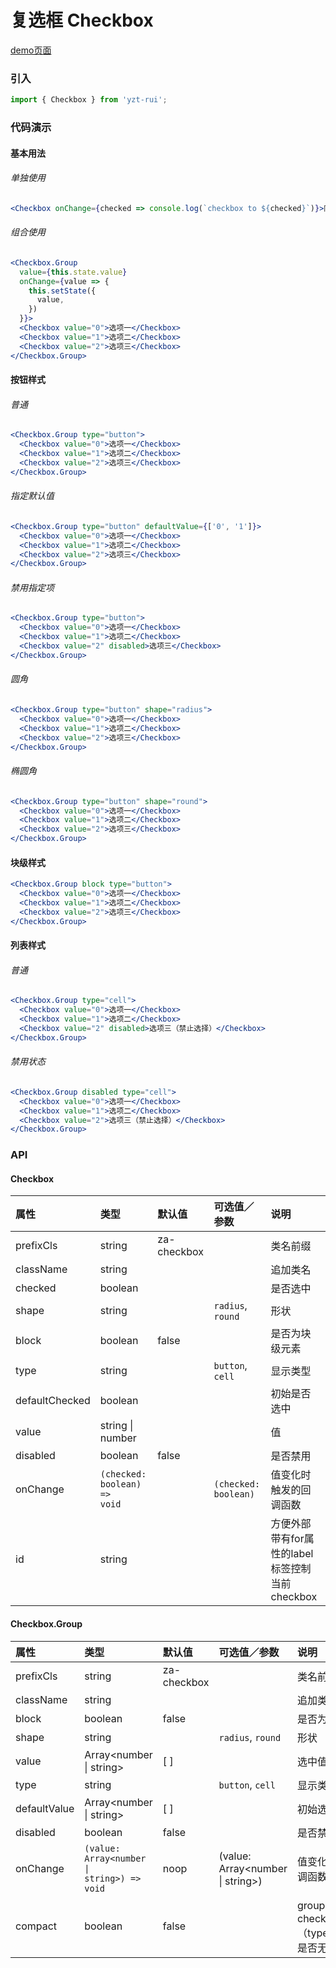 # 复选框 Checkbox

[demo页面](https://yyb323.com/yui.mobile/checkbox)

### 引入

```js
import { Checkbox } from 'yzt-rui';
```

### 代码演示

#### 基本用法

###### 单独使用
```jsx
<Checkbox onChange={checked => console.log(`checkbox to ${checked}`)}>同意条款</Checkbox>
```

###### 组合使用
```jsx
<Checkbox.Group
  value={this.state.value}
  onChange={value => {
    this.setState({
      value,
    })
  }}>
  <Checkbox value="0">选项一</Checkbox>
  <Checkbox value="1">选项二</Checkbox>
  <Checkbox value="2">选项三</Checkbox>
</Checkbox.Group>
```

#### 按钮样式

###### 普通
```jsx
<Checkbox.Group type="button">
  <Checkbox value="0">选项一</Checkbox>
  <Checkbox value="1">选项二</Checkbox>
  <Checkbox value="2">选项三</Checkbox>
</Checkbox.Group>
```

###### 指定默认值
```jsx
<Checkbox.Group type="button" defaultValue={['0', '1']}>
  <Checkbox value="0">选项一</Checkbox>
  <Checkbox value="1">选项二</Checkbox>
  <Checkbox value="2">选项三</Checkbox>
</Checkbox.Group>
```

###### 禁用指定项
```jsx
<Checkbox.Group type="button">
  <Checkbox value="0">选项一</Checkbox>
  <Checkbox value="1">选项二</Checkbox>
  <Checkbox value="2" disabled>选项三</Checkbox>
</Checkbox.Group>
```

###### 圆角
```jsx
<Checkbox.Group type="button" shape="radius">
  <Checkbox value="0">选项一</Checkbox>
  <Checkbox value="1">选项二</Checkbox>
  <Checkbox value="2">选项三</Checkbox>
</Checkbox.Group>
```

###### 椭圆角
```jsx
<Checkbox.Group type="button" shape="round">
  <Checkbox value="0">选项一</Checkbox>
  <Checkbox value="1">选项二</Checkbox>
  <Checkbox value="2">选项三</Checkbox>
</Checkbox.Group>
```

#### 块级样式
```jsx
<Checkbox.Group block type="button">
  <Checkbox value="0">选项一</Checkbox>
  <Checkbox value="1">选项二</Checkbox>
  <Checkbox value="2">选项三</Checkbox>
</Checkbox.Group>
```

#### 列表样式

###### 普通
```jsx
<Checkbox.Group type="cell">
  <Checkbox value="0">选项一</Checkbox>
  <Checkbox value="1">选项二</Checkbox>
  <Checkbox value="2" disabled>选项三（禁止选择）</Checkbox>
</Checkbox.Group>
```

###### 禁用状态
```jsx
<Checkbox.Group disabled type="cell">
  <Checkbox value="0">选项一</Checkbox>
  <Checkbox value="1">选项二</Checkbox>
  <Checkbox value="2">选项三（禁止选择）</Checkbox>
</Checkbox.Group>
```


### API

#### Checkbox

| 属性 | 类型 | 默认值 | 可选值／参数 | 说明 |
| :--- | :--- | :--- | :--- | :--- |
| prefixCls | string | za-checkbox | | 类名前缀 |
| className | string | | | 追加类名 |
| checked | boolean | | | 是否选中 |
| shape | string | | `radius`, `round` | 形状 |
| block | boolean | false | | 是否为块级元素 |
| type | string | | `button`, `cell` | 显示类型 |
| defaultChecked | boolean | | | 初始是否选中 |
| value | string &#124; number | | | 值 |
| disabled | boolean | false | | 是否禁用 |
| onChange | <code>(checked: boolean) => void</code> | | <code>\(checked: boolean\)</code> | 值变化时触发的回调函数 |
| id | string | | | 方便外部带有for属性的label标签控制当前checkbox |

#### Checkbox.Group

| 属性 | 类型 | 默认值 | 可选值／参数 | 说明 |
| :--- | :--- | :--- | :--- | :--- |
| prefixCls | string | za-checkbox | | 类名前缀 |
| className | string | | | 追加类名 |
| block | boolean | false | | 是否为块级元素 |
| shape | string | | `radius`, `round` | 形状 |
| value | Array&lt;number &#124; string&gt; | [ ] | | 选中值 |
| type | string | | `button`, `cell` | 显示类型 |
| defaultValue | Array&lt;number &#124; string&gt; | [ ] | | 初始选中值 |
| disabled | boolean | false | | 是否禁用 |
| onChange | <code>(value: Array&lt;number &#124; string&gt;) => void</code> | noop | \(value: Array&lt;number &#124; string&gt;\) | 值变化时触发的回调函数 |
| compact | boolean | false | | group内的checkbox（type="button"）是否无缝相连 |




